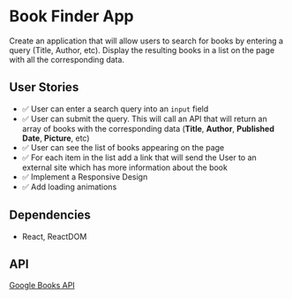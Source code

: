 # Book Finder App

Create an application that will allow users to search for books by entering a query (Title, Author, etc). Display the resulting books in a list on the page with all the corresponding data.

## User Stories

- ✅ User can enter a search query into an `input` field
- ✅ User can submit the query. This will call an API that will return an array of books with the corresponding data (**Title**, **Author**, **Published Date**, **Picture**, etc)
- ✅ User can see the list of books appearing on the page
- ✅  For each item in the list add a link that will send the User to an external site which has more information about the book
- ✅ Implement a Responsive Design
- ✅ Add loading animations


##  Dependencies
- React, ReactDOM

## API

[Google Books API](https://developers.google.com/books/docs/v1/getting_started)